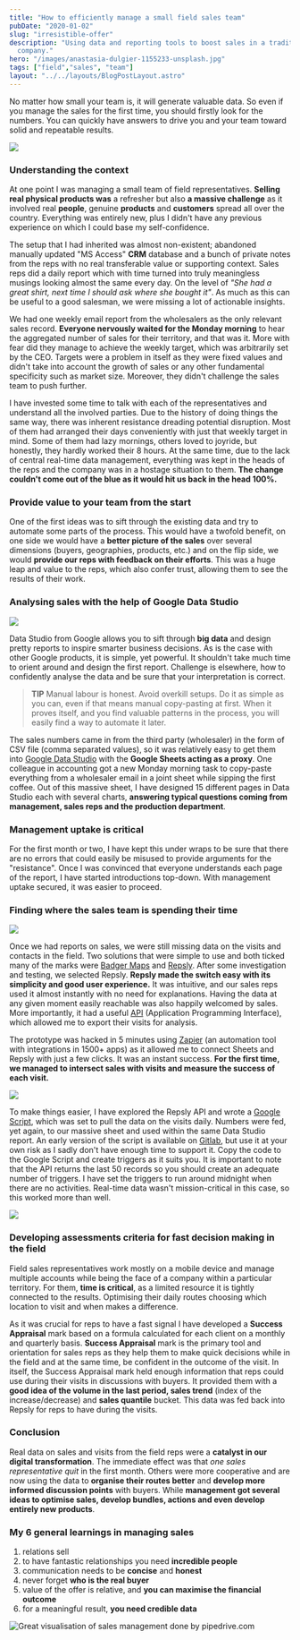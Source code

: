```yaml
---
title: "How to efficiently manage a small field sales team"
pubDate: "2020-01-02"
slug: "irresistible-offer"
description: "Using data and reporting tools to boost sales in a traditionaly oriented
  company."
hero: "/images/anastasia-dulgier-1155233-unsplash.jpg"
tags: ["field","sales", "team"]
layout: "../../layouts/BlogPostLayout.astro"
---
```


No matter how small your team is, it will generate valuable data. So even if you manage the sales for the first time, you should firstly look for the numbers. You can quickly have answers to drive you and your team toward solid and repeatable results.

![](/images/anastasia-dulgier-1155233-unsplash.jpg)

### Understanding the context

At one point I was managing a small team of field representatives. **Selling real physical products was** a refresher but also **a massive challenge** as it involved real **people**, genuine **products** and **customers** spread all over the country. Everything was entirely new, plus I didn't have any previous experience on which I could base my self-confidence.

The setup that I had inherited was almost non-existent; abandoned manually updated "MS Access" **CRM** database and a bunch of private notes from the reps with no real transferable value or supporting context. Sales reps did a daily report which with time turned into truly meaningless musings looking almost the same every day. On the level of _"She had a great shirt, next time I should ask where she bought it"_. As much as this can be useful to a good salesman, we were missing a lot of actionable insights.

We had one weekly email report from the wholesalers as the only relevant sales record. **Everyone nervously waited for the Monday morning** to hear the aggregated number of sales for their territory, and that was it. More with fear did they manage to achieve the weekly target, which was arbitrarily set by the CEO. Targets were a problem in itself as they were fixed values and didn't take into account the growth of sales or any other fundamental specificity such as market size. Moreover, they didn't challenge the sales team to push further.

I have invested some time to talk with each of the representatives and understand all the involved parties. Due to the history of doing things the same way, there was inherent resistance dreading potential disruption. Most of them had arranged their days conveniently with just that weekly target in mind. Some of them had lazy mornings, others loved to joyride, but honestly, they hardly worked their 8 hours. At the same time, due to the lack of central real-time data management, everything was kept in the heads of the reps and the company was in a hostage situation to them. **The change couldn't come out of the blue as it would hit us back in the head 100%.**

### Provide value to your team from the start

One of the first ideas was to sift through the existing data and try to automate some parts of the process. This would have a twofold benefit, on one side we would have a **better picture of the sales** over several dimensions (buyers, geographies, products, etc.) and on the flip side, we would **provide our reps with feedback on their efforts**. This was a huge leap and value to the reps, which also confer trust, allowing them to see the results of their work.

### Analysing sales with the help of Google Data Studio

![](/images/gds_picture.png)

Data Studio from Google allows you to sift through **big data** and design pretty reports to inspire smarter business decisions. As is the case with other Google products, it is simple, yet powerful. It shouldn't take much time to orient around and design the first report. Challenge is elsewhere, how to confidently analyse the data and be sure that your interpretation is correct.

> **TIP** Manual labour is honest. Avoid overkill setups. Do it as simple as you can, even if that means manual copy-pasting at first. When it proves itself, and you find valuable patterns in the process, you will easily find a way to automate it later.

The sales numbers came in from the third party (wholesaler) in the form of CSV file (comma separated values), so it was relatively easy to get them into [Google Data Studio](http://datastudio.google.com) with the **Google Sheets acting as a proxy**. One colleague in accounting got a new Monday morning task to copy-paste everything from a wholesaler email in a joint sheet while sipping the first coffee. Out of this massive sheet, I have designed 15 different pages in Data Studio each with several charts, **answering typical questions coming from management, sales reps and the production department**.

### Management uptake is critical

For the first month or two, I have kept this under wraps to be sure that there are no errors that could easily be misused to provide arguments for the "resistance". Once I was convinced that everyone understands each page of the report, I have started introductions top-down. With management uptake secured, it was easier to proceed.

### Finding where the sales team is spending their time

![](/images/repsly_pic.png)

Once we had reports on sales, we were still missing data on the visits and contacts in the field. Two solutions that were simple to use and both ticked many of the marks were [Badger Maps](https://www.badgermapping.com) and [Repsly](https://www.repsly.com/). After some investigation and testing, we selected Repsly. **Repsly made the switch easy with its simplicity and good user experience.** It was intuitive, and our sales reps used it almost instantly with no need for explanations. Having the data at any given moment easily reachable was also happily welcomed by sales. More importantly, it had a useful [API](http://developer.repsly.com/repsly-developers) (Application Programming Interface), which allowed me to export their visits for analysis.

The prototype was hacked in 5 minutes using [Zapier](https://zapier.com/) (an automation tool with integrations in 1500+ apps) as it allowed me to connect Sheets and Repsly with just a few clicks. It was an instant success. **For the first time, we managed to intersect sales with visits and measure the success of each visit.**

![](/images/repsly2_pic.png)

To make things easier, I have explored the Repsly API and wrote a [Google Script](https://www.google.com/script/start/), which was set to pull the data on the visits daily. Numbers were fed, yet again, to our massive sheet and used within the same Data Studio report. An early version of the script is available on [Gitlab](https://gitlab.com/simplemonad/pullRepsly), but use it at your own risk as I sadly don't have enough time to support it. Copy the code to the Google Script and create triggers as it suits you. It is important to note that the API returns the last 50 records so you should create an adequate number of triggers. I have set the triggers to run around midnight when there are no activities. Real-time data wasn't mission-critical in this case, so this worked more than well.

![](/images/gitlab_src_pull.jpg)

### Developing assessments criteria for fast decision making in the field

Field sales representatives work mostly on a mobile device and manage multiple accounts while being the face of a company within a particular territory. For them, **time is critical**, as a limited resource it is tightly connected to the results. Optimising their daily routes choosing which location to visit and when makes a difference.

As it was crucial for reps to have a fast signal I have developed a **Success Appraisal** mark based on a formula calculated for each client on a monthly and quarterly basis. **Success Appraisal** mark is the primary tool and orientation for sales reps as they help them to make quick decisions while in the field and at the same time, be confident in the outcome of the visit. In itself, the Success Appraisal mark held enough information that reps could use during their visits in discussions with buyers. It provided them with a **good idea of the volume in the last period, sales trend** (index of the increase/decrease) and **sales quantile** bucket. This data was fed back into Repsly for reps to have during the visits.

### Conclusion

Real data on sales and visits from the field reps were a **catalyst in our digital transformation**. The immediate effect was that _one sales representative quit_ in the first month. Others were more cooperative and are now using the data to **organise their routes better** and **develop more informed discussion points** with buyers. While **management got several ideas to optimise sales, develop bundles, actions and even develop entirely new products**.

### My 6 general learnings in managing sales

1. relations sell
2. to have fantastic relationships you need **incredible people**
3. communication needs to be **concise** and **honest**
4. never forget **who is the real buyer**
5. value of the offer is relative, and **you can maximise the financial outcome**
6. for a meaningful result, **you need credible data**

![Great visualisation of sales management done by pipedrive.com](/images/sales_managers_live.png?classes=caption "Where great sales managers live, adapted from pipedrive.com")